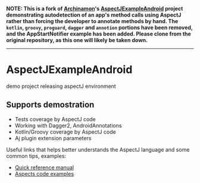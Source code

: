 **NOTE: This is a fork of [Archinamon](https://github.com/Archinamon)'s [AspectJExampleAndroid](https://github.com/Archinamon/AspectJExampleAndroid) project demonstrating autodetection of an app's method calls using AspectJ rather than forcing the developer to annotate methods by hand.  The `kotlin`, `groovy`, `proguard`, `dagger` and `annotion` portions have been removed, and the AppStartNotifier example has been added.  Please clone from the original repository, as this one will likely be taken down.**

---

# AspectJExampleAndroid

demo project releasing aspectJ environment

Supports demostration
------
* Tests coverage by AspectJ code
* Working with Dagger2, AndroidAnnotations
* Kotlin/Groovy coverage by AspectJ code
* Aj plugin extension parameters

Useful links that helps better understands the AspectJ language and some common tips, examples:
* <a href="https://eclipse.org/aspectj/doc/next/quick5.pdf">Quick reference manual</a>
* <a href="https://eclipse.org/aspectj/sample-code.html">Aspects code examples</a>

